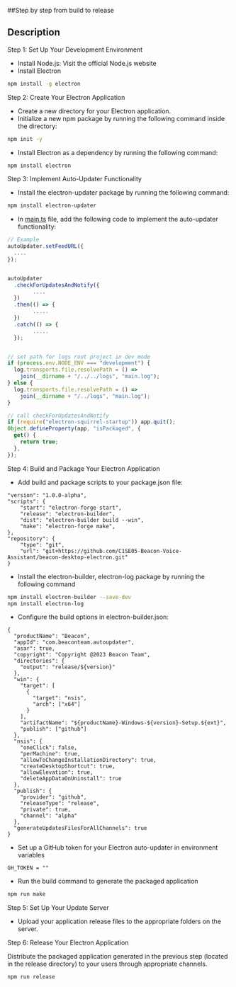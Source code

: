 ##Step by step from build to release

## Description

Step 1: Set Up Your Development Environment
- Install Node.js: Visit the official Node.js website
- Install Electron

```bash
npm install -g electron
```

Step 2: Create Your Electron Application
- Create a new directory for your Electron application.
- Initialize a new npm package by running the following command inside the directory:

```bash
npm init -y
```
- Install Electron as a dependency by running the following command:

```bash
npm install electron
```

Step 3: Implement Auto-Updater Functionality

- Install the electron-updater package by running the following command:

```bash
npm install electron-updater
```

- In [main.ts](./src/main.ts) file, add the following code to implement the auto-updater functionality:

```js
// Example
autoUpdater.setFeedURL({
  ....
});


autoUpdater
  .checkForUpdatesAndNotify({
        ....
  })
  .then(() => {
        .....
  })
  .catch(() => {
        .....
  });


// set path for logs root project in dev mode
if (process.env.NODE_ENV === "development") {
  log.transports.file.resolvePath = () =>
    join(__dirname + "/../../logs", "main.log");
} else {
  log.transports.file.resolvePath = () =>
    join(__dirname + "/../logs", "main.log");
}

// call checkForUpdatesAndNotify 
if (require("electron-squirrel-startup")) app.quit();
Object.defineProperty(app, "isPackaged", {
  get() {
    return true;
  },
});
```

Step 4: Build and Package Your Electron Application
- Add build and package scripts to your package.json file:

```
"version": "1.0.0-alpha",
"scripts": {
    "start": "electron-forge start",
    "release": "electron-builder",
    "dist": "electron-builder build --win",
    "make": "electron-forge make",
},
"repository": {
    "type": "git",
    "url": "git+https://github.com/C1SE05-Beacon-Voice-Assistant/beacon-desktop-electron.git"
}
```
- Install the electron-builder, electron-log package by running the following command

```bash
npm install electron-builder --save-dev
npm install electron-log
```

- Configure the build options in electron-builder.json:

```text
{
  "productName": "Beacon",
  "appId": "com.beaconteam.autoupdater",
  "asar": true,
  "copyright": "Copyright @2023 Beacon Team",
  "directories": {
    "output": "release/${version}"
  },
  "win": {
    "target": [
      {
        "target": "nsis",
        "arch": ["x64"]
      }
    ],
    "artifactName": "${productName}-Windows-${version}-Setup.${ext}",
    "publish": ["github"]
  },
  "nsis": {
    "oneClick": false,
    "perMachine": true,
    "allowToChangeInstallationDirectory": true,
    "createDesktopShortcut": true,
    "allowElevation": true,
    "deleteAppDataOnUninstall": true
  },
  "publish": {
    "provider": "github",
    "releaseType": "release",
    "private": true,
    "channel": "alpha"
  },
  "generateUpdatesFilesForAllChannels": true
}
```

- Set up a GitHub token for your Electron auto-updater in environment variables

```text
GH_TOKEN = ""
```

- Run the build command to generate the packaged application
```bash
npm run make
```

Step 5: Set Up Your Update Server

- Upload your application release files to the appropriate folders on the server.

Step 6: Release Your Electron Application

Distribute the packaged application generated in the previous step (located in the release directory) to your users through appropriate channels.

```bash
npm run release
```